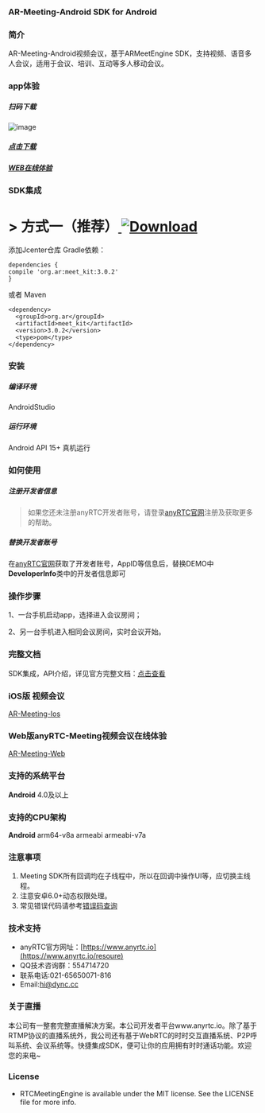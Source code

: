 
### AR-Meeting-Android SDK for Android
### 简介
AR-Meeting-Android视频会议，基于ARMeetEngine SDK，支持视频、语音多人会议，适用于会议、培训、互动等多人移动会议。


### app体验

##### 扫码下载
![image](https://www.pgyer.com/app/qrcode/eU0U)
##### [点击下载](https://www.pgyer.com/eU0U)
##### [WEB在线体验](https://beyond.anyrtc.cc/demo/meeting)

### SDK集成
# > 方式一（推荐）[ ![Download](https://api.bintray.com/packages/dyncanyrtc/ar_dev/meet/images/download.svg) ](https://bintray.com/dyncanyrtc/ar_dev/meet/_latestVersion)

添加Jcenter仓库 Gradle依赖：

```
dependencies {
compile 'org.ar:meet_kit:3.0.2'
}
```

或者 Maven
```
<dependency>
  <groupId>org.ar</groupId>
  <artifactId>meet_kit</artifactId>
  <version>3.0.2</version>
  <type>pom</type>
</dependency>
```

### 安装

##### 编译环境

AndroidStudio

##### 运行环境

Android API 15+
真机运行

### 如何使用

##### 注册开发者信息

>如果您还未注册anyRTC开发者账号，请登录[anyRTC官网](http://www.anyrtc.io)注册及获取更多的帮助。

##### 替换开发者账号
在[anyRTC官网](http://www.anyrtc.io)获取了开发者账号，AppID等信息后，替换DEMO中
**DeveloperInfo**类中的开发者信息即可

### 操作步骤

1、一台手机启动app，选择进入会议房间；

2、另一台手机进入相同会议房间，实时会议开始。

### 完整文档
SDK集成，API介绍，详见官方完整文档：[点击查看](https://docs.anyrtc.io/v1/MEET/android.html)

### iOS版 视频会议

[AR-Meeting-Ios](https://github.com/AnyRTC/anyRTC-Meeting-iOS)

### Web版anyRTC-Meeting视频会议在线体验

[AR-Meeting-Web](https://beyond.anyrtc.cc/demo/meeting)


### 支持的系统平台
**Android** 4.0及以上

### 支持的CPU架构
**Android** arm64-v8a  armeabi armeabi-v7a


### 注意事项
1. Meeting SDK所有回调均在子线程中，所以在回调中操作UI等，应切换主线程。
2. 注意安卓6.0+动态权限处理。
3. 常见错误代码请参考[错误码查询](https://www.anyrtc.io/resoure)

### 技术支持
- anyRTC官方网址：[https://www.anyrtc.io](https://www.anyrtc.io/resoure)
- QQ技术咨询群：554714720
- 联系电话:021-65650071-816
- Email:hi@dync.cc


### 关于直播

本公司有一整套完整直播解决方案。本公司开发者平台www.anyrtc.io。除了基于RTMP协议的直播系统外，我公司还有基于WebRTC的时时交互直播系统、P2P呼叫系统、会议系统等。快捷集成SDK，便可让你的应用拥有时时通话功能。欢迎您的来电~

### License

- RTCMeetingEngine is available under the MIT license. See the LICENSE file for more info.





   



 
